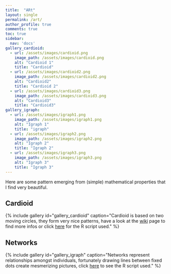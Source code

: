 ```yaml
---
title:  "ARt"
layout: single
permalink: /art/
author_profile: true
comments: true
toc: true
sidebar:
  nav: 'docs'
gallery_cardioid:
  - url: /assets/images/cardioid.png
    image_path: /assets/images/cardioid.png
    alt: "Cardioid 1"
    title: "Cardioid"
  - url: /assets/images/cardioid2.png
    image_path: /assets/images/cardioid2.png
    alt: "Cardioid2"
    title: "Cardioid 2"
  - url: /assets/images/cardioid3.png
    image_path: /assets/images/cardioid3.png
    alt: "Cardioid3"
    title: "Cardioid3"
gallery_igraph:
  - url: /assets/images/igraph1.png
    image_path: /assets/images/igraph1.png
    alt: "Igraph 1"
    title: "igraph"
  - url: /assets/images/igraph2.png
    image_path: /assets/images/igraph2.png
    alt: "Igraph 2"
    title: "Igraph 2"
  - url: /assets/images/igraph3.png
    image_path: /assets/images/igraph3.png
    alt: "Igraph 3"
    title: "Igraph 3"
---
```



Here are some pattern emerging from (simple) mathematical properties that I find very beautiful. 

## Cardioid

{% include gallery id="gallery_cardioid" caption="Cardioid is based on two moving circles, they form very nice patterns, have a look at the [wiki](https://en.wikipedia.org/wiki/Cardioid) page to find more infos or click [here](https://github.com/lionel68/lionel68.github.io/blob/master/_art_script/cardioid.R) for the R script used." %}

## Networks

{% include gallery id="gallery_igraph" caption="Networks represent relationships amongst individuals, fortunately drawing lines between fixed dots create mesmerizing pictures, click [here](https://github.com/lionel68/lionel68.github.io/blob/master/_art_script/cardioid.R) to see the R script used." %}
